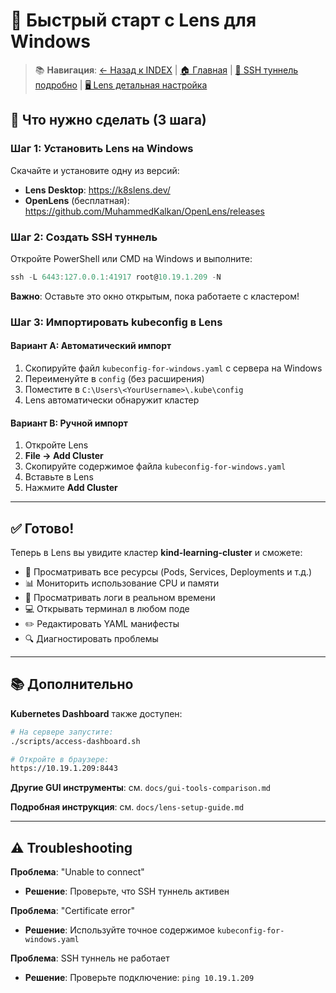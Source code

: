 # 🚀 Быстрый старт с Lens для Windows

> 📚 **Навигация**: [← Назад к INDEX](docs/INDEX.md) | [🏠 Главная](README.md) | [🔐 SSH туннель подробно](docs/ssh-tunnel-explained.md) | [🖥️ Lens детальная настройка](docs/lens-setup-guide.md)

## 📝 Что нужно сделать (3 шага)

### Шаг 1: Установить Lens на Windows

Скачайте и установите одну из версий:
- **Lens Desktop**: https://k8slens.dev/
- **OpenLens** (бесплатная): https://github.com/MuhammedKalkan/OpenLens/releases

### Шаг 2: Создать SSH туннель

Откройте PowerShell или CMD на Windows и выполните:

```powershell
ssh -L 6443:127.0.0.1:41917 root@10.19.1.209 -N
```

**Важно**: Оставьте это окно открытым, пока работаете с кластером!

### Шаг 3: Импортировать kubeconfig в Lens

#### Вариант A: Автоматический импорт

1. Скопируйте файл `kubeconfig-for-windows.yaml` с сервера на Windows
2. Переименуйте в `config` (без расширения)
3. Поместите в `C:\Users\<YourUsername>\.kube\config`
4. Lens автоматически обнаружит кластер

#### Вариант B: Ручной импорт

1. Откройте Lens
2. **File → Add Cluster**
3. Скопируйте содержимое файла `kubeconfig-for-windows.yaml`
4. Вставьте в Lens
5. Нажмите **Add Cluster**

---

## ✅ Готово!

Теперь в Lens вы увидите кластер **kind-learning-cluster** и сможете:

- 👀 Просматривать все ресурсы (Pods, Services, Deployments и т.д.)
- 📊 Мониторить использование CPU и памяти
- 📝 Просматривать логи в реальном времени
- 💻 Открывать терминал в любом поде
- ✏️ Редактировать YAML манифесты
- 🔍 Диагностировать проблемы

---

## 📚 Дополнительно

**Kubernetes Dashboard** также доступен:
```bash
# На сервере запустите:
./scripts/access-dashboard.sh

# Откройте в браузере:
https://10.19.1.209:8443
```

**Другие GUI инструменты**: см. `docs/gui-tools-comparison.md`

**Подробная инструкция**: см. `docs/lens-setup-guide.md`

---

## ⚠️ Troubleshooting

**Проблема**: "Unable to connect"
- **Решение**: Проверьте, что SSH туннель активен

**Проблема**: "Certificate error"
- **Решение**: Используйте точное содержимое `kubeconfig-for-windows.yaml`

**Проблема**: SSH туннель не работает
- **Решение**: Проверьте подключение: `ping 10.19.1.209`

